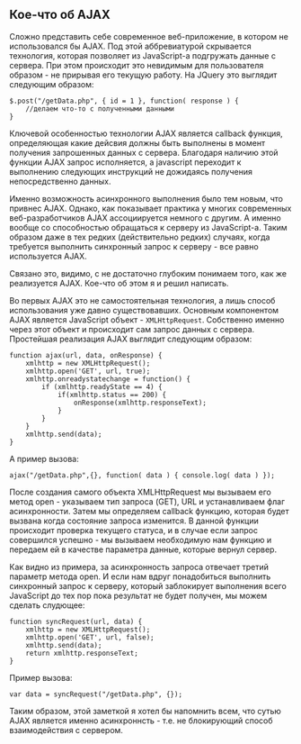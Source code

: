 Кое-что об AJAX
---------------

Сложно представить себе современное веб-приложение, в котором не использовался бы AJAX. Под этой аббревиатурой скрывается технология, которая позволяет из JavaScript-а подгружать данные с сервера. При этом происходит это невидимым для пользователя образом - не прирывая его текущую работу. На JQuery это выглядит следующим образом:

    $.post("/getData.php", { id = 1 }, function( response ) {
        //делаем что-то с полученными данными
    }
    
Ключевой особенностью технологии AJAX является callback функция, определяющая какие дейсвия должны быть выполнены в момент получения запрошенных данных с сервера. Благодаря наличию этой функции AJAX запрос исполняется, а javascript переходит к выполнению следующих инструкций не дожидаясь получения непосредственно данных.

Именно возможность асинхронного выполнения было тем новым, что привнес AJAX. Однако, как показывает практика у многих современных веб-разработчиков AJAX ассоциируется немного с другим. А именно вообще со способностью обращаться к серверу из JavaScript-а. Таким образом даже в тех редких (действительно редких) случаях, когда требуется выполнить синхронный запрос к серверу - все равно используется AJAX.

Связано это, видимо, с не достаточно глубоким понимаем того, как же реализуется AJAX. Кое-что об этом я и решил написать.

Во первых AJAX это не самостоятельная технология, а лишь способ использования уже давно существовавших. Основным компонентом AJAX является JavaScript объект - `XMLHttpRequest`. Собственно именно через этот объект и происходит сам запрос данных с сервера. Простейшая реализация AJAX выглядит следующим образом:

    function ajax(url, data, onResponse) {
        xmlhttp = new XMLHttpRequest();
        xmlhttp.open('GET', url, true);
        xmlhttp.onreadystatechange = function() {
            if (xmlhttp.readyState == 4) {
                if(xmlhttp.status == 200) {
                    onResponse(xmlhttp.responseText);
                }
            }
        }
        xmlhttp.send(data);
    }
    
А пример вызова:

    ajax("/getData.php",{}, function( data ) { console.log( data ) });

После создания самого объекта XMLHttpRequest мы вызываем его метод open - указываем тип запроса (GET), URL и устанавливаем флаг асинхронности. Затем мы определяем callback функцию, которая будет вызвана когда состояние запроса изменится. В данной функции происходит проверка текущего статуса, и в случае если запрос совершился успешно - мы вызываем необходимую нам функцию и передаем ей в качестве параметра данные, которые вернул сервер.

Как видно из примера, за асинхронность запроса отвечает третий параметр метода open. И если нам вдруг понадобиться выполнить синхронный запрос к серверу, который заблокирует выполнения всего JavaScript до тех пор пока результат не будет получен, мы можем сделать слудющее:

    function syncRequest(url, data) {
        xmlhttp = new XMLHttpRequest();
        xmlhttp.open('GET', url, false);
        xmlhttp.send(data);
        return xmlhttp.responseText;
    }

Пример вызова:

    var data = syncRequest("/getData.php", {});

Таким образом, этой заметкой я хотел бы напомнить всем, что сутью AJAX является именно асинхроннсть - т.е. не блокирующий способ взаимодействия с сервером.